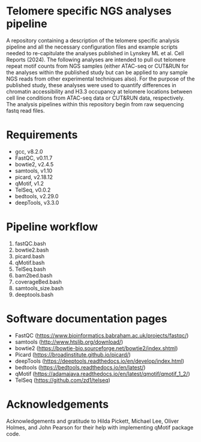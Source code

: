 # Telomere specific NGS analyses pipeline
A repository containing a description of the telomere specific analysis pipeline and all the necessary configuration files and example scripts needed to re-capitulate the analyses published in Lynskey ML et al. Cell Reports (2024). The following analyses are intended to pull out telomere repeat motif counts from NGS samples (either ATAC-seq or CUT&RUN for the analyses within the published study but can be applied to any sample NGS reads from other experimental techniques also). For the purpose of the published study, these analyses were used to quantify differences in chromatin accessibility and H3.3 occupancy at telomere locations between cell line conditions from ATAC-seq data or CUT&RUN data, respectively. The analysis pipelines within this repository begin from raw sequencing fastq read files.

# Requirements
* gcc, v8.2.0
* FastQC, v0.11.7
* bowtie2, v2.4.5
* samtools, v1.10
* picard, v2.18.12
* qMotif, v1.2
* TelSeq, v0.0.2
* bedtools, v2.29.0
* deepTools, v3.3.0

# Pipeline workflow
1. fastQC.bash
2. bowtie2.bash
3. picard.bash
4. qMotif.bash
5. TelSeq.bash
6. bam2bed.bash
7. coverageBed.bash
8. samtools_size.bash
9. deeptools.bash

# Software documentation pages
* FastQC (https://www.bioinformatics.babraham.ac.uk/projects/fastqc/)
* samtools (http://www.htslib.org/download/)
* bowtie2 (https://bowtie-bio.sourceforge.net/bowtie2/index.shtml)
* Picard (https://broadinstitute.github.io/picard/)
* deepTools (https://deeptools.readthedocs.io/en/develop/index.html)
* bedtools (https://bedtools.readthedocs.io/en/latest/)
* qMotif (https://adamajava.readthedocs.io/en/latest/qmotif/qmotif_1_2/)
* TelSeq (https://github.com/zd1/telseq)

# Acknowledgements
Acknowledgements and gratitude to Hilda Pickett, Michael Lee, Oliver Holmes, and John Pearson for their help with implementing qMotif package code. 

   
